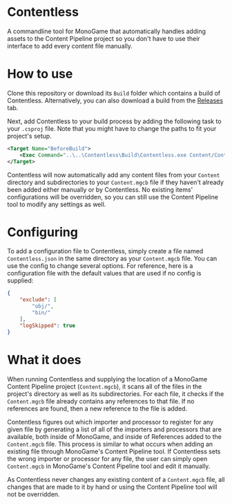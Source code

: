 # Contentless
A commandline tool for MonoGame that automatically handles adding assets to the Content Pipeline project so you don't have to use their interface to add every content file manually.

# How to use
Clone this repository or download its `Build` folder which contains a build of Contentless. Alternatively, you can also download a build from the [Releases](https://github.com/Ellpeck/Contentless/releases) tab. 

Next, add Contentless to your build process by adding the following task to your `.csproj` file. Note that you might have to change the paths to fit your project's setup.
```xml
<Target Name="BeforeBuild">
    <Exec Command="..\..\Contentless\Build\Contentless.exe Content/Content.mgcb" />
</Target>
```
Contentless will now automatically add any content files from your `Content` directory and subdirectories to your `Content.mgcb` file if they haven't already been added either manually or by Contentless. No existing items' configurations will be overridden, so you can still use the Content Pipeline tool to modify any settings as well.

# Configuring
To add a configuration file to Contentless, simply create a file named `Contentless.json` in the same directory as your `Content.mgcb` file. You can use the config to change several options. For reference, here is a configuration file with the default values that are used if no config is supplied:
```json
{
    "exclude": [
        "obj/",
        "bin/"
    ],
    "logSkipped": true
}
```

# What it does
When running Contentless and supplying the location of a MonoGame Content Pipeline project (`Content.mgcb`), it scans all of the files in the project's directory as well as its subdirectories. For each file, it checks if the `Content.mgcb` file already contains any references to that file. If no references are found, then a new reference to the file is added. 

Contentless figures out which importer and processor to register for any given file by generating a list of all of the importers and processors that are available, both inside of MonoGame, and inside of References added to the `Content.mgcb` file. This process is similar to what occurs when adding an existing file through MonoGame's Content Pipeline tool. If Contentless sets the wrong importer or processor for any file, the user can simply open `Content.mgcb` in MonoGame's Content Pipeline tool and edit it manually. 

As Contentless never changes any existing content of a `Content.mgcb` file, all changes that are made to it by hand or using the Content Pipeline tool will not be overridden.